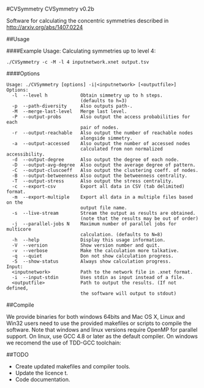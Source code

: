 #CVSymmetry
CVSymmetry v0.2b


Software for calculating the concentric symmetries described in http://arxiv.org/abs/1407.0224

##Usage

####Example Usage:
Calculating symmetries up to level 4:

```
./CVSymmetry -c -M -l 4 inputnetwork.xnet output.tsv
```

####Options

```
Usage: ./CVSymmetry [options] -i|<inputnetwork> [<outputfile>]
Options:
  -l  --level h            Obtain simmetry up to h steps.
                           (defaults to h=3)
  -p  --path-diversity     Also outputs path-.
  -M  --merge-last-level   Merge last level.
  -P  --output-probs       Also output the access probabilities for each
                           pair of nodes.
  -r  --output-reachable   Also output the number of reachable nodes
                           alongside simmetry.
  -a  --output-accessed    Also output the number of accessed nodes
                           calculated from non normalized accessibility.
  -d  --output-degree      Also output the degree of each node.
  -D  --output-avg-degree  Also output the average degree of pattern.
  -C  --output-cluscoeff   Also output the clustering coeff. of nodes.
  -B  --output-betweenness Also output the betweenness centrality.
  -T  --output-stress      Also output the stress centrality.
  -c  --export-csv         Export all data in CSV (tab delimited) format.
  -m  --export-multiple    Export all data in a multiple files based on the
                           output file name.
  -s  --live-stream        Stream the output as results are obtained.
                           (note that the results may be out of order)
  -j  --parallel-jobs N    Maximum number of parallel jobs for multicore
                           calculation. (defaults to N=8)
  -h  --help               Display this usage information.
  -V  --version            Show version number and quit.
  -v  --verbose            Make the calculation more talkative.
  -q  --quiet              Don not show calculation progress.
  -S  --show-status        Always show calculation progress.
Input:
  <inputnetwork>           Path to the network file in .xnet format.
  -i  --input-stdin        Uses stdin as input instead of a file.
  <outputfile>             Path to output the results. (If not defined, 
                           the software will output to stdout)
```

##Compile

We provide binaries for both windows 64bits and Mac OS X, Linux and Win32 users need to use the provided makefiles or scripts to compile the software. Note that windows and linux versions require OpenMP for parallel support. On linux, use GCC 4.8 or later as the default compiler. On windows we recomend the use of TDD-GCC toolchain:



##TODO
 - Create updated makefiles and compiler tools.
 - Update the licence t.
 - Code documentation.


